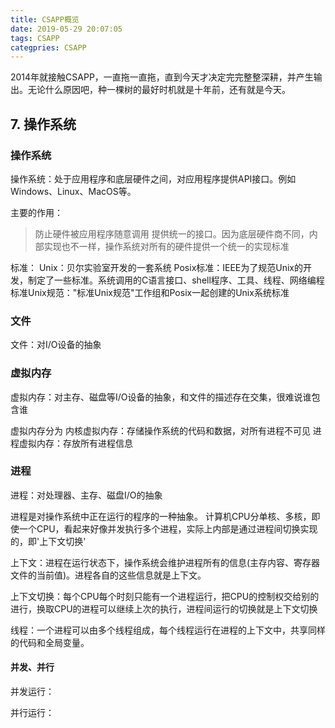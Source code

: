 ```yaml
---
title: CSAPP概览
date: 2019-05-29 20:07:05
tags: CSAPP
categpries: CSAPP
---
```

2014年就接触CSAPP，一直拖一直拖，直到今天才决定完完整整深耕，并产生输出。无论什么原因吧，种一棵树的最好时机就是十年前，还有就是今天。

<!-- more -->

## 7. 操作系统

### 操作系统
操作系统：处于应用程序和底层硬件之间，对应用程序提供API接口。例如Windows、Linux、MacOS等。

主要的作用：
> 防止硬件被应用程序随意调用
> 提供统一的接口。因为底层硬件商不同，内部实现也不一样，操作系统对所有的硬件提供一个统一的实现标准
	
标准：
	Unix：贝尔实验室开发的一套系统
	Posix标准：IEEE为了规范Unix的开发，制定了一些标准。系统调用的C语言接口、shell程序、工具、线程、网络编程
	标准Unix规范："标准Unix规范"工作组和Posix一起创建的Unix系统标准

### 文件
文件：对I/O设备的抽象

### 虚拟内存
虚拟内存：对主存、磁盘等I/O设备的抽象，和文件的描述存在交集，很难说谁包含谁

虚拟内存分为
内核虚拟内存：存储操作系统的代码和数据，对所有进程不可见
进程虚拟内存：存放所有进程信息

### 进程
进程：对处理器、主存、磁盘I/O的抽象

进程是对操作系统中正在运行的程序的一种抽象。
计算机CPU分单核、多核，即使一个CPU，看起来好像并发执行多个进程，实际上内部是通过进程间切换实现的，即'上下文切换'

上下文：进程在运行状态下，操作系统会维护进程所有的信息(主存内容、寄存器文件的当前值)。进程各自的这些信息就是上下文。

上下文切换：每个CPU每个时刻只能有一个进程运行，把CPU的控制权交给别的进行，换取CPU的进程可以继续上次的执行，进程间运行的切换就是上下文切换

线程：一个进程可以由多个线程组成，每个线程运行在进程的上下文中，共享同样的代码和全局变量。
	
#### 并发、并行

并发运行：

并行运行：


